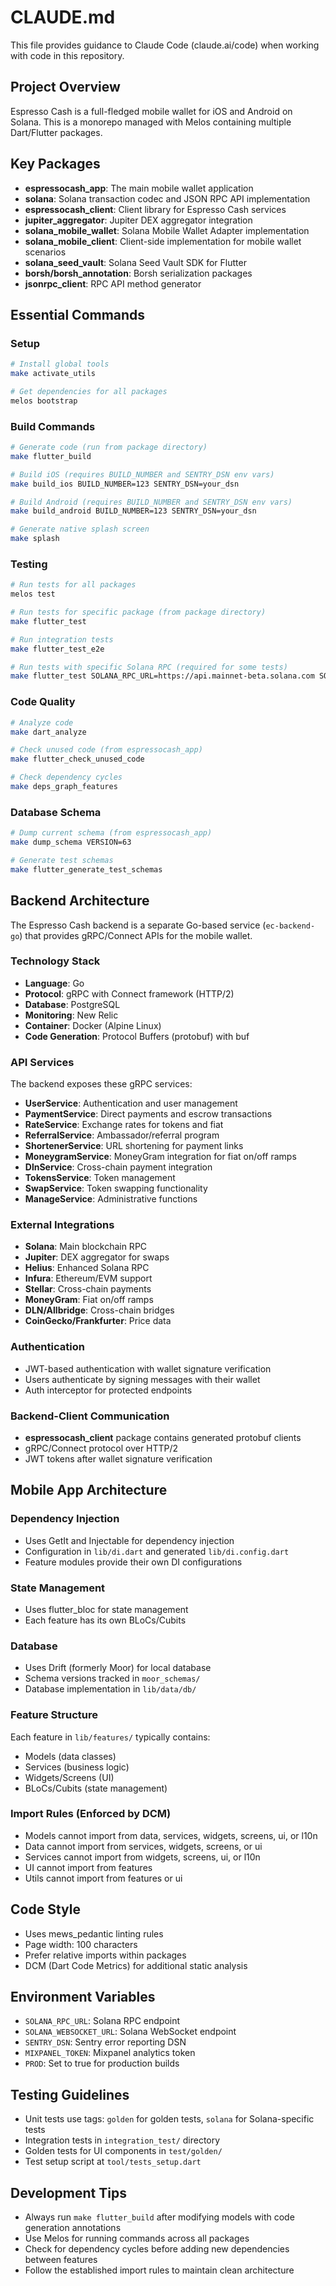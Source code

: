# CLAUDE.md

This file provides guidance to Claude Code (claude.ai/code) when working with code in this repository.

## Project Overview

Espresso Cash is a full-fledged mobile wallet for iOS and Android on Solana. This is a monorepo managed with Melos containing multiple Dart/Flutter packages.

## Key Packages

- **espressocash_app**: The main mobile wallet application
- **solana**: Solana transaction codec and JSON RPC API implementation
- **espressocash_client**: Client library for Espresso Cash services
- **jupiter_aggregator**: Jupiter DEX aggregator integration
- **solana_mobile_wallet**: Solana Mobile Wallet Adapter implementation
- **solana_mobile_client**: Client-side implementation for mobile wallet scenarios
- **solana_seed_vault**: Solana Seed Vault SDK for Flutter
- **borsh/borsh_annotation**: Borsh serialization packages
- **jsonrpc_client**: RPC API method generator

## Essential Commands

### Setup
```bash
# Install global tools
make activate_utils

# Get dependencies for all packages
melos bootstrap
```

### Build Commands
```bash
# Generate code (run from package directory)
make flutter_build

# Build iOS (requires BUILD_NUMBER and SENTRY_DSN env vars)
make build_ios BUILD_NUMBER=123 SENTRY_DSN=your_dsn

# Build Android (requires BUILD_NUMBER and SENTRY_DSN env vars)
make build_android BUILD_NUMBER=123 SENTRY_DSN=your_dsn

# Generate native splash screen
make splash
```

### Testing
```bash
# Run tests for all packages
melos test

# Run tests for specific package (from package directory)
make flutter_test

# Run integration tests
make flutter_test_e2e

# Run tests with specific Solana RPC (required for some tests)
make flutter_test SOLANA_RPC_URL=https://api.mainnet-beta.solana.com SOLANA_WEBSOCKET_URL=wss://api.mainnet-beta.solana.com
```

### Code Quality
```bash
# Analyze code
make dart_analyze

# Check unused code (from espressocash_app)
make flutter_check_unused_code

# Check dependency cycles
make deps_graph_features
```

### Database Schema
```bash
# Dump current schema (from espressocash_app)
make dump_schema VERSION=63

# Generate test schemas
make flutter_generate_test_schemas
```

## Backend Architecture

The Espresso Cash backend is a separate Go-based service (`ec-backend-go`) that provides gRPC/Connect APIs for the mobile wallet.

### Technology Stack
- **Language**: Go
- **Protocol**: gRPC with Connect framework (HTTP/2)
- **Database**: PostgreSQL
- **Monitoring**: New Relic
- **Container**: Docker (Alpine Linux)
- **Code Generation**: Protocol Buffers (protobuf) with buf

### API Services
The backend exposes these gRPC services:
- **UserService**: Authentication and user management
- **PaymentService**: Direct payments and escrow transactions
- **RateService**: Exchange rates for tokens and fiat
- **ReferralService**: Ambassador/referral program
- **ShortenerService**: URL shortening for payment links
- **MoneygramService**: MoneyGram integration for fiat on/off ramps
- **DlnService**: Cross-chain payment integration
- **TokensService**: Token management
- **SwapService**: Token swapping functionality
- **ManageService**: Administrative functions

### External Integrations
- **Solana**: Main blockchain RPC
- **Jupiter**: DEX aggregator for swaps
- **Helius**: Enhanced Solana RPC
- **Infura**: Ethereum/EVM support
- **Stellar**: Cross-chain payments
- **MoneyGram**: Fiat on/off ramps
- **DLN/Allbridge**: Cross-chain bridges
- **CoinGecko/Frankfurter**: Price data

### Authentication
- JWT-based authentication with wallet signature verification
- Users authenticate by signing messages with their wallet
- Auth interceptor for protected endpoints

### Backend-Client Communication
- **espressocash_client** package contains generated protobuf clients
- gRPC/Connect protocol over HTTP/2
- JWT tokens after wallet signature verification

## Mobile App Architecture

### Dependency Injection
- Uses GetIt and Injectable for dependency injection
- Configuration in `lib/di.dart` and generated `lib/di.config.dart`
- Feature modules provide their own DI configurations

### State Management
- Uses flutter_bloc for state management
- Each feature has its own BLoCs/Cubits

### Database
- Uses Drift (formerly Moor) for local database
- Schema versions tracked in `moor_schemas/`
- Database implementation in `lib/data/db/`

### Feature Structure
Each feature in `lib/features/` typically contains:
- Models (data classes)
- Services (business logic)
- Widgets/Screens (UI)
- BLoCs/Cubits (state management)

### Import Rules (Enforced by DCM)
- Models cannot import from data, services, widgets, screens, ui, or l10n
- Data cannot import from services, widgets, screens, or ui
- Services cannot import from widgets, screens, ui, or l10n
- UI cannot import from features
- Utils cannot import from features or ui

## Code Style
- Uses mews_pedantic linting rules
- Page width: 100 characters
- Prefer relative imports within packages
- DCM (Dart Code Metrics) for additional static analysis

## Environment Variables
- `SOLANA_RPC_URL`: Solana RPC endpoint
- `SOLANA_WEBSOCKET_URL`: Solana WebSocket endpoint
- `SENTRY_DSN`: Sentry error reporting DSN
- `MIXPANEL_TOKEN`: Mixpanel analytics token
- `PROD`: Set to true for production builds

## Testing Guidelines
- Unit tests use tags: `golden` for golden tests, `solana` for Solana-specific tests
- Integration tests in `integration_test/` directory
- Golden tests for UI components in `test/golden/`
- Test setup script at `tool/tests_setup.dart`

## Development Tips
- Always run `make flutter_build` after modifying models with code generation annotations
- Use Melos for running commands across all packages
- Check for dependency cycles before adding new dependencies between features
- Follow the established import rules to maintain clean architecture